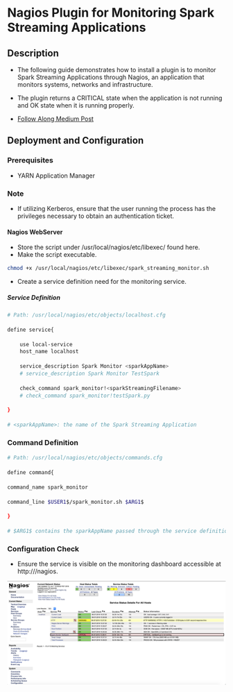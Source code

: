 # Nagios Plugin for Monitoring Spark Streaming Applications

## Description

- The following guide demonstrates how to install a plugin is to monitor Spark Streaming Applications through Nagios, an application that monitors systems, networks and infrastructure.

- The plugin returns a CRITICAL state when the application is not running and OK state when it is running properly.

- [Follow Along Medium Post](https://medium.com/@prakshalj0512/nagios-plugin-for-monitoring-spark-streaming-applications-ea3859b9a275?postPublishedType=repub)


## Deployment and Configuration

### Prerequisites

- YARN Application Manager

### Note

- If utilizing Kerberos, ensure that the user running the process has the privileges necessary to obtain an authentication ticket.

#### Nagios WebServer

- Store the script under /usr/local/nagios/etc/libexec/ found here.
- Make the script executable.

```bash
chmod +x /usr/local/nagios/etc/libexec/spark_streaming_monitor.sh
```

- Create a service definition need for the monitoring service.

##### Service Definition

```bash
# Path: /usr/local/nagios/etc/objects/localhost.cfg

define service{

    use local-service
    host_name localhost

    service_description Spark Monitor <sparkAppName>
    # service_description Spark Monitor TestSpark

    check_command spark_monitor!<sparkStreamingFilename>
    # check_command spark_monitor!testSpark.py

}

# <sparkAppName>: the name of the Spark Streaming Application
```

### Command Definition

```bash
# Path: /usr/local/nagios/etc/objects/commands.cfg

define command{

command_name spark_monitor

command_line $USER1$/spark_monitor.sh $ARG1$

}

# $ARG1$ contains the sparkAppName passed through the service definition.
```
### Configuration Check

- Ensure the service is visible on the monitoring dashboard accessible at http://<ip address>/nagios.

![Nagios Plugin](https://github.com/teamclairvoyant/nagios-plugins/blob/master/spark-streaming/nagios-plugin.png)
